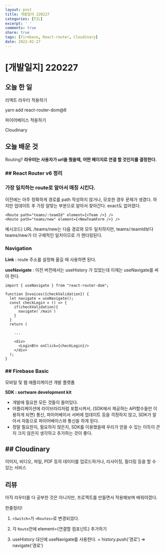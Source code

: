 ```yaml
---
layout: post
title: 개발일지 220227 
categories: [TIL]
excerpt: ' '
comments: true
share: true
tags: [Firebase, React-router, Cloudinary]
date: 2022-02-27
---
```


# [개발일지] 220227 

## 오늘 한 일

리액트 라우터 적용하기

yarn add react-router-dom@6

파이어베이스 적용하기

Cloudinary 

## 오늘 배운 것

Routing? **라우터는 사용자가 url을 줬을때, 어떤 페이지로 연결 할 것인지를 결정한다.**

### ## React Router v6 정리

### 가장 일치하는 route로 알아서 매칭 시킨다.

이전에는 아주 정확하게 경로를 path 작성하지 않거나, 모호한 경우 문제가 생겼다. 하지만 업데이트 후 가장 알맞는 부분으로 알아서 찾아간다. exact도 없어졌다.

```react
<Route path="teams/:teamId" element={<Team />} />
<Route path="teams/new" element={<NewTeamForm />} />
```

예시코드)  URL /teams/new는 다음 경로와 모두 일치하지만, teams/:teamId보다 teams/new가 더 구체적인 일치이므로 <NewTeamForm />가 렌더링된다.

### Navigation

**Link** : route 주소를 설정해 옮길 때 사용하면 된다.

**useNavigate** : 이전 버전에서는 useHistory 가 있었는데 이제는 useNavigate를 써야 한다.

```react
import { useNavigate } from "react-router-dom";

function Invoices({checkValidation}) {
  let navigate = useNavigate();
  const checkLogin = () => {
    if(checkValidation){
      navigate(`/main`)
    }
  }
  return (
  
  	...
  
    <div>
      <LoginBtn onClick={checkLogin}/>
    </div>
  );
}
```

### ## Firebase Basic

모바일 및 웹 애플리케이션 개발 플랫폼

**SDK : sortware development kit**

- 개발에 필요한 모든 것들이 들어있다. 
- 어플리케이션에 라이브러리처럼 포함시켜서, (SDK에서 제공하는 API함수들만 이용하게 되면) 통신, 파이어베이서 서버에 업데이트 등을 걱정하지 않고, SDK가 알아서 자동으로 파이어베이스와 통신을 하게 된다. 
- 정말 필요한지, 필요하지 않은지, SDK를 이용했을때 우리가 얻을 수 있는 이득이 큰지 크지 않은지 생각하고 추가하는 것이 좋다.

## ## Cloudinary 

이미지, 비디오, 파일, PDF 등의 데이터를 업로드하거나, 리사이징, 필더링 등을 할 수 있는 서비스

## 리뷰

아직 라우터를 다 공부한 것은 아니지만, 프로젝트를 만들면서 적용해보며 배워야겠다. 

한줄정리!

1. `<Switch>`가 `<Routes>`로 변경되었다.

2. 각 `Route`안에 element={연결할 컴포넌트} 추가하기

3. useHistory 대신에 useNavigate를 사용한다. + history.push(‘경로’) => navigate(‘경로’)
